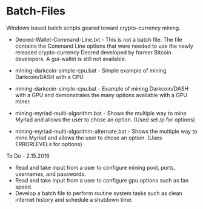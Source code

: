 # Batch-Files
Windows based batch scripts geared toward crypto-currency mining.

- Decred-Wallet-Command-Line.txt - This is not a batch file. The file contains the Command Line options that were needed to use the newly released crypto-currency Decred developed by former Bitcoin developers. A gui-wallet is still not available.

- mining-darkcoin-simple-cpu.bat - Simple example of mining Darkcoin/DASH with a CPU
- mining-darkcoin-simple-cpu.bat - Example of mining Darkcoin/DASH with a GPU and demonstrates the many options available with a GPU miner.
- mining-myriad-multi-algorithm.bat - Shows the multiple way to mine Myriad and allows the user to chose an option. (Used set /p for options)
- mining-myriad-multi-algorithm-alternate.bat	- Shows the multiple way to mine Myriad and allows the user to chose an option. (Uses ERRORLEVELs for options)





To Do - 2.15.2016
- Read and take input from a user to configure mining pool, ports, usernames, and passwords.
- Read and take input from a user to configure gpu options such as fan speed.
- Develop a batch file to perform routine system tasks such as clean internet history and schedule a shutdown time.
